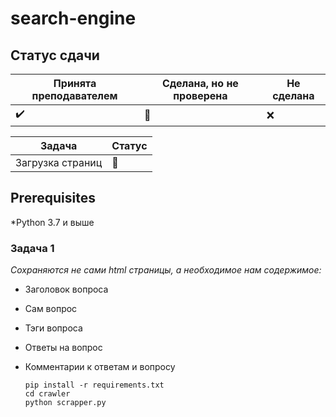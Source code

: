 # search-engine

## Статус сдачи

Принята преподавателем | Сделана, но не проверена | Не сделана
------------- | ------------- | --------------
:heavy_check_mark: | :black_square_button: | :x:

| Задача | Статус |
|---|---|
|Загрузка страниц| :black_square_button:  |

## Prerequisites

*Python 3.7 и выше

### Задача 1

*Сохраняются не сами html страницы, а необходимое нам содержимое:*

* Заголовок вопроса
* Сам вопрос
* Тэги вопроса
* Ответы на вопрос
* Комментарии к ответам и вопросу

  ```
  pip install -r requirements.txt
  cd crawler
  python scrapper.py
  ```
 